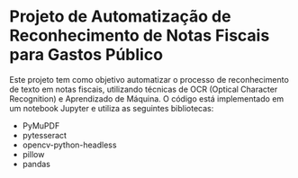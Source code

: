 # Projeto de Automatização de Reconhecimento de Notas Fiscais para Gastos Público

Este projeto tem como objetivo automatizar o processo de reconhecimento de texto em notas fiscais, utilizando técnicas de OCR (Optical Character Recognition) e Aprendizado de Máquina. O código está implementado em um notebook Jupyter e utiliza as seguintes bibliotecas:

- PyMuPDF
- pytesseract
- opencv-python-headless
- pillow
- pandas
